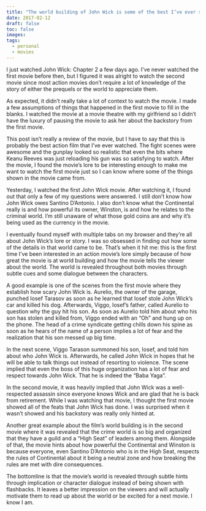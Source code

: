 ```yaml
---
title: "The world building of John Wick is some of the best I’ve ever seen"
date: 2017-02-12
draft: false
toc: false
images:
tags:
  - personal
  - movies
---
```


I just watched John Wick: Chapter 2 a few days ago. I’ve never watched the first movie before then, but I figured it was alright to watch the second movie since most action movies don’t require a lot of knowledge of the story of either the prequels or the world to appreciate them.

As expected, it didn’t really take a lot of context to watch the movie. I made a few assumptions of things that happened in the first movie to fill in the blanks. I watched the movie at a movie theatre with my girlfriend so I didn’t have the luxury of pausing the movie to ask her about the backstory from the first movie.

This post isn’t really a review of the movie, but I have to say that this is probably the best action film that I’ve ever watched. The fight scenes were awesome and the gunplay looked so realistic that even the bits where Keanu Reeves was just reloading his gun was so satisfying to watch. After the movie, I found the movie’s lore to be interesting enough to make me want to watch the first movie just so I can know where some of the things shown in the movie came from.

Yesterday, I watched the first John Wick movie. After watching it, I found out that only a few of my questions were answered. I still don’t know how John Wick owes Santino D’Antonio. I also don’t know what the Continental really is and how powerful its owner, Winston, is and how he relates to the criminal world. I’m still unaware of what those gold coins are and why it’s being used as the currency in the movie.

I eventually found myself with multiple tabs on my browser and they’re all about John Wick’s lore or story. I was so obsessed in finding out how some of the details in that world came to be. That’s when it hit me: this is the first time I’ve been interested in an action movie’s lore simply because of how great the movie is at world building and how the movie tells the viewer about the world. The world is revealed throughout both movies through subtle cues and some dialogue between the characters.

A good example is one of the scenes from the first movie where they establish how scary John Wick is. Aurelio, the owner of the garage, punched Iosef Tarasov as soon as he learned that Iosef stole John Wick’s car and killed his dog. Afterwards, Viggo, Iosef’s father, called Aurelio to question why the guy hit his son. As soon as Aurelio told him about who his son has stolen and killed from, Viggo ended with an “Oh” and hung up on the phone. The head of a crime syndicate getting chills down his spine as soon as he hears of the name of a person implies a lot of fear and the realization that his son messed up big time.

In the next scene, Viggo Tarason summoned his son, Iosef, and told him about who John Wick is. Afterwards, he called John Wick in hopes that he will be able to talk things out instead of resorting to violence. The scene implied that even the boss of this huge organization has a lot of fear and respect towards John Wick. That he is indeed the “Baba Yaga”.

In the second movie, it was heavily implied that John Wick was a well-respected assassin since everyone knows Wick and are glad that he is back from retirement. While I was watching that movie, I thought the first movie showed all of the feats that John Wick has done. I was surprised when it wasn’t showed and his backstory was really only hinted at.

Another great example about the film’s world building is in the second movie where it was revealed that the crime world is so big and organized that they have a guild and a “High Seat” of leaders among them. Alongside of that, the movie hints about how powerful the Continental and Winston is because everyone, even Santino D’Antonio who is in the High Seat, respects the rules of Continental about it being a neutral zone and how breaking the rules are met with dire consequences.

The bottomline is that the movie’s world is revealed through subtle hints through implication or character dialogue instead of being shown with flashbacks. It leaves a better impression on the viewers and will actually motivate them to read up about the world or be excited for a next movie. I know I am.

